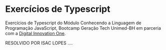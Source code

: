 # Exercícios de Typescript
Exercícios de Typescript do Módulo Conhecendo a Linguagem de Programação JavaScript, Bootcamp Geração Tech Unimed-BH em parceria com a [Digital Innovation One](https://www.dio.me/).


RESOLVIDO POR ISAC LOPES ....
